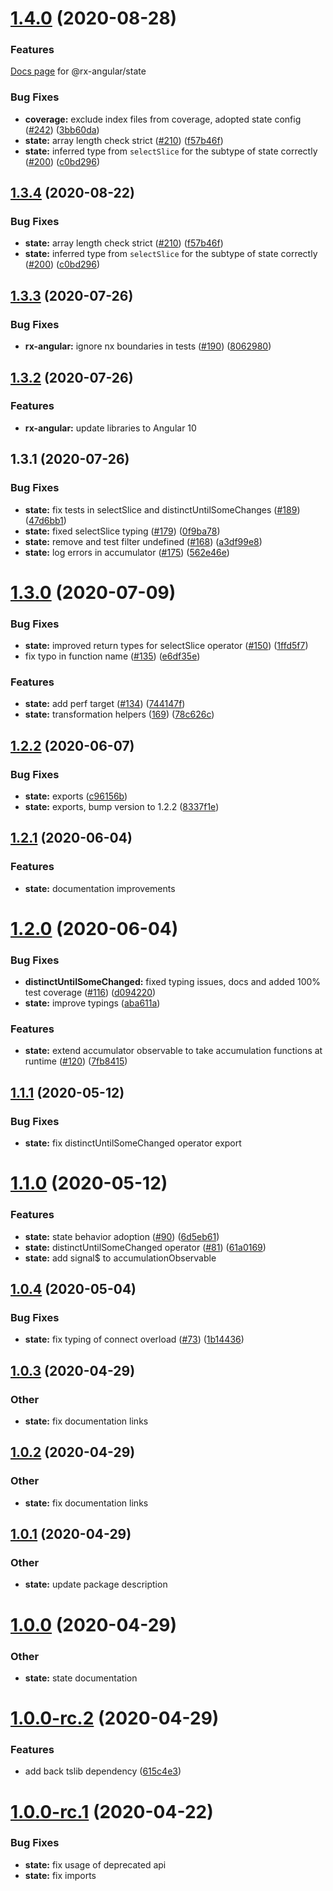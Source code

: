 # [1.4.0](https://github.com/BioPhoton/rx-angular/compare/state@1.3.4...state@1.4.0) (2020-08-28)

### Features

[Docs page](https://biophoton.github.io/rx-angular/#/web/state/general/overview) for @rx-angular/state

### Bug Fixes

* **coverage:** exclude index files from coverage, adopted state config ([#242](https://github.com/BioPhoton/rx-angular/issues/242)) ([3bb60da](https://github.com/BioPhoton/rx-angular/commit/3bb60dad76af807ef7dde45dbce3081b23916db9))
* **state:** array length check strict ([#210](https://github.com/BioPhoton/rx-angular/issues/210)) ([f57b46f](https://github.com/BioPhoton/rx-angular/commit/f57b46f896fa387d6bb1f6a416405e46496733c7))
* **state:** inferred type from `selectSlice` for the subtype of state correctly ([#200](https://github.com/BioPhoton/rx-angular/issues/200)) ([c0bd296](https://github.com/BioPhoton/rx-angular/commit/c0bd296f206246a3790d487796dfdde46f56d3aa))

## [1.3.4](https://github.com/BioPhoton/rx-angular/compare/state@1.3.4...state@1.3.4) (2020-08-22)

### Bug Fixes

- **state:** array length check strict ([#210](https://github.com/BioPhoton/rx-angular/issues/210)) ([f57b46f](https://github.com/BioPhoton/rx-angular/commit/f57b46f896fa387d6bb1f6a416405e46496733c7))
- **state:** inferred type from `selectSlice` for the subtype of state correctly ([#200](https://github.com/BioPhoton/rx-angular/issues/200)) ([c0bd296](https://github.com/BioPhoton/rx-angular/commit/c0bd296f206246a3790d487796dfdde46f56d3aa))

## [1.3.3](https://github.com/BioPhoton/rx-angular/compare/state@1.3.2...state@1.3.3) (2020-07-26)

### Bug Fixes

- **rx-angular:** ignore nx boundaries in tests ([#190](https://github.com/BioPhoton/rx-angular/issues/190)) ([8062980](https://github.com/BioPhoton/rx-angular/commit/8062980928bc5959b486958c35c2833a5a4f0544))

## [1.3.2](https://github.com/BioPhoton/rx-angular/compare/state@1.3.1...state@1.3.2) (2020-07-26)

### Features

- **rx-angular:** update libraries to Angular 10

## 1.3.1 (2020-07-26)

### Bug Fixes

- **state:** fix tests in selectSlice and distinctUntilSomeChanges ([#189](https://github.com/BioPhoton/rx-angular/issues/189)) ([47d6bb1](https://github.com/BioPhoton/rx-angular/commit/47d6bb1d62d851dab706041053553d764478a87e))
- **state:** fixed selectSlice typing ([#179](https://github.com/BioPhoton/rx-angular/issues/179)) ([0f9ba78](https://github.com/BioPhoton/rx-angular/commit/0f9ba785e899a1924bc572c627e1e9701561195d))
- **state:** remove and test filter undefined ([#168](https://github.com/BioPhoton/rx-angular/pull/168)) ([a3df99e8](https://github.com/BioPhoton/rx-angular/commit/a3df99e8cc688af2656b1116225c65f831ec672b))
- **state:** log errors in accumulator ([#175](https://github.com/BioPhoton/rx-angular/pull/175)) ([562e46e](https://github.com/BioPhoton/rx-angular/commit/562e46ee6a5f9481b1a58dcf79f5d082e8f19c1b))

# [1.3.0](https://github.com/BioPhoton/rx-angular/compare/state@1.2.2...state@1.3.0) (2020-07-09)

### Bug Fixes

- **state:** improved return types for selectSlice operator ([#150](https://github.com/BioPhoton/rx-angular/issues/150)) ([1ffd5f7](https://github.com/BioPhoton/rx-angular/commit/1ffd5f78f4c3c2b31dcbc41bb458e6bdbdf25624))
- fix typo in function name ([#135](https://github.com/BioPhoton/rx-angular/issues/135)) ([e6df35e](https://github.com/BioPhoton/rx-angular/commit/e6df35ecda96e986fcdf868be80290773c947bd3))

### Features

- **state:** add perf target ([#134](https://github.com/BioPhoton/rx-angular/issues/134)) ([744147f](https://github.com/BioPhoton/rx-angular/commit/744147f4e3b6610c779258ac3edc160640edbb62))
- **state:** transformation helpers ([169](https://github.com/BioPhoton/rx-angular/pull/169)) ([78c626c](https://github.com/BioPhoton/rx-angular/commit/78c626c80818182f5ddb0ba16cab512b4ca8fa4e))

## [1.2.2](https://github.com/BioPhoton/rx-angular/compare/state@1.2.1...state@1.2.2) (2020-06-07)

### Bug Fixes

- **state:** exports ([c96156b](https://github.com/BioPhoton/rx-angular/commit/c96156b9560557ecbbb51a4a3dfacd40ad81d8c7))
- **state:** exports, bump version to 1.2.2 ([8337f1e](https://github.com/BioPhoton/rx-angular/commit/8337f1e24e96bae0586d2a516bb7a8504072bfb8))

## [1.2.1](https://github.com/BioPhoton/rx-angular/compare/state@1.2.0...state@1.2.1) (2020-06-04)

### Features

- **state:** documentation improvements

# [1.2.0](https://github.com/BioPhoton/rx-angular/compare/state@1.1.1...state@1.2.0) (2020-06-04)

### Bug Fixes

- **distinctUntilSomeChanged:** fixed typing issues, docs and added 100% test coverage ([#116](https://github.com/BioPhoton/rx-angular/issues/116)) ([d094220](https://github.com/BioPhoton/rx-angular/commit/d0942203789e789d311bdabe2ecc10429060f41c))
- **state:** improve typings ([aba611a](https://github.com/BioPhoton/rx-angular/commit/aba611acedbadb09c7e3233a5d9b7bd74f73d259))

### Features

- **state:** extend accumulator observable to take accumulation functions at runtime ([#120](https://github.com/BioPhoton/rx-angular/issues/120)) ([7fb8415](https://github.com/BioPhoton/rx-angular/commit/7fb84158261ed8f652699be4af687fdba95bb2ec))

## [1.1.1](https://github.com/BioPhoton/rx-angular/compare/state@1.1.0...state@1.1.1) (2020-05-12)

### Bug Fixes

- **state:** fix distinctUntilSomeChanged operator export

# [1.1.0](https://github.com/BioPhoton/rx-angular/compare/state@1.0.4...state@1.1.0) (2020-05-12)

### Features

- **state:** state behavior adoption ([#90](https://github.com/BioPhoton/rx-angular/pull/90)) ([6d5eb61](https://github.com/BioPhoton/rx-angular/commit/6d5eb61bbd1cae2652e8ab7c9f278c362fa270a3))
- **state:** distinctUntilSomeChanged operator ([#81](https://github.com/BioPhoton/rx-angular/pull/81)) ([61a0169](https://github.com/BioPhoton/rx-angular/commit/61a0169e5f9fab0f642ed48347a9cf36e3d82a68))
- **state:** add signal\$ to accumulationObservable

## [1.0.4](https://github.com/BioPhoton/rx-angular/compare/state@1.0.3...state@1.0.4) (2020-05-04)

### Bug Fixes

- **state:** fix typing of connect overload ([#73](https://github.com/BioPhoton/rx-angular/pull/73)) ([1b14436](https://github.com/BioPhoton/rx-angular/commit/1b144367e75ac2a68bfb3eb9bdd7e7ffddc65585))

## [1.0.3](https://github.com/BioPhoton/rx-angular/compare/state@1.0.2...state@1.0.3) (2020-04-29)

### Other

- **state:** fix documentation links

## [1.0.2](https://github.com/BioPhoton/rx-angular/compare/state@1.0.1...state@1.0.2) (2020-04-29)

### Other

- **state:** fix documentation links

## [1.0.1](https://github.com/BioPhoton/rx-angular/compare/state@1.0.0...state@1.0.1) (2020-04-29)

### Other

- **state:** update package description

# [1.0.0](https://github.com/BioPhoton/rx-angular/compare/state@1.0.0-rc.2...state@1.0.0) (2020-04-29)

### Other

- **state:** state documentation

# [1.0.0-rc.2](https://github.com/BioPhoton/rx-angular/compare/state@1.0.0-rc.1...state@1.0.0-rc.2) (2020-04-29)

### Features

- add back tslib dependency ([615c4e3](https://github.com/BioPhoton/rx-angular/commit/615c4e37654d97e90d301bfdeacef4cb86c9426b))

# [1.0.0-rc.1](https://github.com/BioPhoton/rx-angular/compare/state@0.0.7-beta.1...state@1.0.0-rc.1) (2020-04-22)

### Bug Fixes

- **state:** fix usage of deprecated api
- **state:** fix imports

